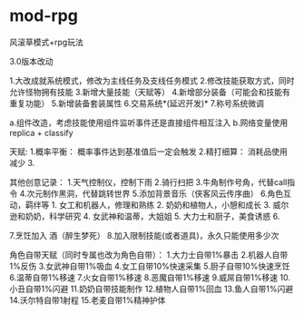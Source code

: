 # mod-rpg
风滚草模式+rpg玩法

3.0版本改动

1.大改成就系统模式，修改为主线任务及支线任务模式
2.修改技能获取方式，同时允许怪物拥有技能
3.新增大量技能（天赋等）
4.新增部分装备（可能会和技能有重复功能）
5.新增装备套装属性
6.交易系统*(延迟开发)*
7.称号系统微调

a.组件改造，考虑技能使用组件监听事件还是直接组件相互注入
b.网络变量使用replica + classify


天赋:
1.概率平衡： 概率事件达到基准值后一定会触发
2.精打细算： 消耗品使用减少
3.


其他创意记录：
1.天气控制仪，控制下雨
2.骑行扫把
3.牛角制作号角，代替call指令
4.次元制作黑洞，代替跳转世界
5.添加背景音乐（侠客风云传序曲）
6.角色互动，羁绊等
    1. 女工和机器人，修理和熟练
    2. 奶奶和植物人，小憩和成长
    3. 威尔逊和奶奶，科学研究
    4. 女武神和温蒂，大姐姐
    5. 大力士和厨子，美食诱惑
    6. 

7.烹饪加入 酒（醉生梦死）
8.加入限制技能(或者道具)，永久只能使用多少次

角色自带天赋（同时专属也改为角色自带）：
1.大力士自带1%暴击
2.机器人自带1%反伤
3.女武神自带1%吸血
4.女工自带10%快速采集
5.厨子自带10%快速烹饪
6.温蒂自带1%移速
7.火女自带1%移速
8.恶魔自带1%移速
9.威屌自带1%移速
10.小丑自带1%闪避
11.奶奶自带技能制作
12.植物人自带1%回血
13.鱼人自带1%闪避
14.沃尔特自带1射程
15.老麦自带1%精神护体
